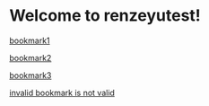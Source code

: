 # Welcome to renzeyutest!

[bookmark1](ref.md#chapter1)

[bookmark2](ref.md#chapter2)

[bookmark3](ref.md#chapter3)

[invalid bookmark is not valid](ref.md#chapter3)
